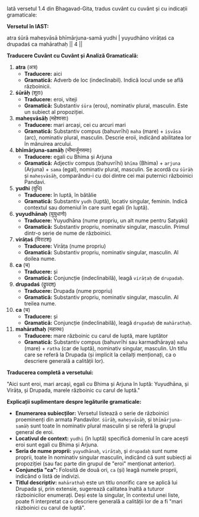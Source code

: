 Iată versetul 1.4 din Bhagavad-Gita, tradus cuvânt cu cuvânt și cu indicații gramaticale:

**Versetul în IAST:**

atra śūrā maheṣvāsā bhīmārjuna-samā yudhi |
yuyudhāno virāṭaś ca drupadaś ca mahārathaḥ || 4 ||

**Traducere Cuvânt cu Cuvânt și Analiză Gramaticală:**

1. **atra** (अत्र)
   * **Traducere:** aici
   * **Gramatică:** Adverb de loc (indeclinabil). Indică locul unde se află războinicii.
2. **śūrāḥ** (शूराः)
   * **Traducere:** eroi, viteji
   * **Gramatică:** Substantiv `śūra` (erou), nominativ plural, masculin. Este un subiect al propoziției.
3. **maheṣvāsāḥ** (महेश्वसाः)
   * **Traducere:** mari arcași, cei cu arcuri mari
   * **Gramatică:** Substantiv compus (bahuvrīhi) `maha` (mare) + `iṣvāsa` (arc), nominativ plural, masculin. Descrie eroii, indicând abilitatea lor în mânuirea arcului.
4. **bhīmārjuna-samāḥ** (भीमार्जुनसमाः)
   * **Traducere:** egali cu Bhima și Arjuna
   * **Gramatică:** Adjectiv compus (bahuvrīhi) `bhīma` (Bhima) + `arjuna` (Arjuna) + `sama` (egal), nominativ plural, masculin. Se acordă cu `śūrāḥ` și `maheṣvāsāḥ`, comparându-i cu doi dintre cei mai puternici războinici Pandavi.
5. **yudhi** (युधि)
   * **Traducere:** în luptă, în bătălie
   * **Gramatică:** Substantiv `yudh` (luptă), locativ singular, feminin. Indică contextul sau domeniul în care sunt egali (în luptă).
6. **yuyudhānaḥ** (युयुधानो)
   * **Traducere:** Yuyudhāna (nume propriu, un alt nume pentru Satyaki)
   * **Gramatică:** Substantiv propriu, nominativ singular, masculin. Primul dintr-o serie de nume de războinici.
7. **virāṭaś** (विराटश्)
   * **Traducere:** Virāṭa (nume propriu)
   * **Gramatică:** Substantiv propriu, nominativ singular, masculin. Al doilea nume.
8. **ca** (च)
   * **Traducere:** și
   * **Gramatică:** Conjuncție (indeclinabilă), leagă `virāṭaḥ` de `drupadaḥ`.
9. **drupadaś** (द्रुपदश्)
   * **Traducere:** Drupada (nume propriu)
   * **Gramatică:** Substantiv propriu, nominativ singular, masculin. Al treilea nume.
10. **ca** (च)
    * **Traducere:** și
    * **Gramatică:** Conjuncție (indeclinabilă), leagă `drupadaḥ` de `mahārathaḥ`.
11. **mahārathaḥ** (महारथः)
    * **Traducere:** mare războinic cu carul de luptă, mare luptător
    * **Gramatică:** Substantiv compus (bahuvrīhi sau karmadhāraya) `maha` (mare) + `ratha` (car de luptă), nominativ singular, masculin. Un titlu care se referă la Drupada (și implicit la ceilalți menționați, ca o descriere generală a calității lor).

**Traducerea completă a versetului:**

"Aici sunt eroi, mari arcași, egali cu Bhima și Arjuna în luptă: Yuyudhāna, și Virāṭa, și Drupada, marele războinic cu carul de luptă."

**Explicații suplimentare despre legăturile gramaticale:**

* **Enumerarea subiecților:** Versetul listează o serie de războinici proeminenți din armata Pandavilor. `śūrāḥ`, `maheṣvāsāḥ`, și `bhīmārjuna-samāḥ` sunt toate în nominativ plural masculin și se referă la grupul general de eroi.
* **Locativul de context:** `yudhi` (în luptă) specifică domeniul în care acești eroi sunt egali cu Bhima și Arjuna.
* **Seria de nume proprii:** `yuyudhānaḥ`, `virāṭaḥ`, și `drupadaḥ` sunt nume proprii, toate în nominativ singular masculin, indicând că sunt subiecți ai propoziției (sau fac parte din grupul de "eroi" menționat anterior).
* **Conjuncția "ca":** Folosită de două ori, `ca` (și) leagă numele proprii, indicând o listă de indivizi.
* **Titlul descriptiv:** `mahārathaḥ` este un titlu onorific care se aplică lui Drupada și, prin extensie, sugerează calitatea înaltă a tuturor războinicilor enumerați. Deși este la singular, în contextul unei liste, poate fi interpretat ca o descriere generală a calității lor de a fi "mari războinici cu carul de luptă".

